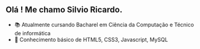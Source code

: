 ## Olá ! Me chamo Silvio Ricardo.
- 📚 Atualmente cursando Bacharel em Ciência da Computação e Técnico de informática
- 💾 Conhecimento básico de HTML5, CSS3, Javascript, MySQL

